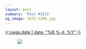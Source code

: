 ```yaml
---
layout: post
summary: 'Post #1672'
og_image: 1672-1280.jpg
---
```


<p>
 <time>
  <a href="/1672">
   {{ page.date | date: "%B %-d, %Y" }}
  </a>
 </time>
 <a href="/1672">
  <figure data-taken="8/7/2022">
   <img sizes="(min-width: 700px) 50vw, calc(100vw - 2rem)" src="{{ site.assets_url }}/1672-640.jpg" srcset="{{ site.assets_url }}/1672-320.jpg 320w, {{ site.assets_url }}/1672-640.jpg 640w, {{ site.assets_url }}/1672-960.jpg 960w, {{ site.assets_url }}/1672-1280.jpg 1280w"/>
  </figure>
 </a>
</p>
